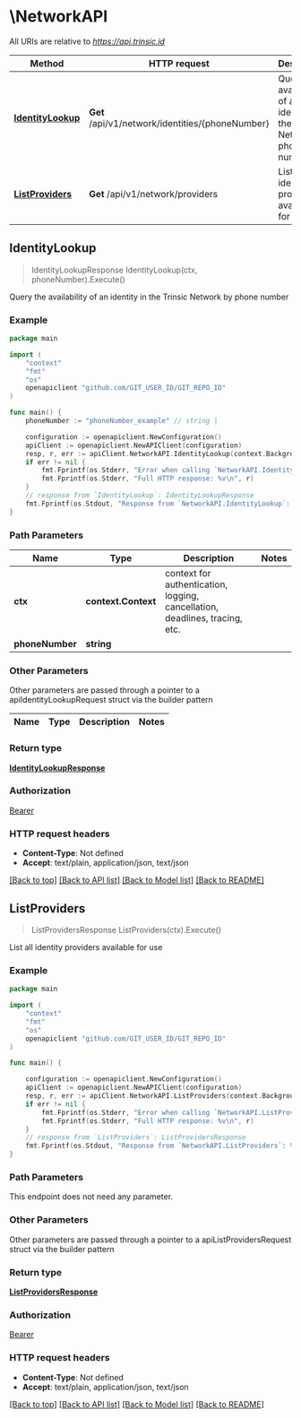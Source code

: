 # \NetworkAPI

All URIs are relative to *https://api.trinsic.id*

Method | HTTP request | Description
------------- | ------------- | -------------
[**IdentityLookup**](NetworkAPI.md#IdentityLookup) | **Get** /api/v1/network/identities/{phoneNumber} | Query the availability of an identity in the Trinsic Network by phone number
[**ListProviders**](NetworkAPI.md#ListProviders) | **Get** /api/v1/network/providers | List all identity providers available for use



## IdentityLookup

> IdentityLookupResponse IdentityLookup(ctx, phoneNumber).Execute()

Query the availability of an identity in the Trinsic Network by phone number

### Example

```go
package main

import (
	"context"
	"fmt"
	"os"
	openapiclient "github.com/GIT_USER_ID/GIT_REPO_ID"
)

func main() {
	phoneNumber := "phoneNumber_example" // string | 

	configuration := openapiclient.NewConfiguration()
	apiClient := openapiclient.NewAPIClient(configuration)
	resp, r, err := apiClient.NetworkAPI.IdentityLookup(context.Background(), phoneNumber).Execute()
	if err != nil {
		fmt.Fprintf(os.Stderr, "Error when calling `NetworkAPI.IdentityLookup``: %v\n", err)
		fmt.Fprintf(os.Stderr, "Full HTTP response: %v\n", r)
	}
	// response from `IdentityLookup`: IdentityLookupResponse
	fmt.Fprintf(os.Stdout, "Response from `NetworkAPI.IdentityLookup`: %v\n", resp)
}
```

### Path Parameters


Name | Type | Description  | Notes
------------- | ------------- | ------------- | -------------
**ctx** | **context.Context** | context for authentication, logging, cancellation, deadlines, tracing, etc.
**phoneNumber** | **string** |  | 

### Other Parameters

Other parameters are passed through a pointer to a apiIdentityLookupRequest struct via the builder pattern


Name | Type | Description  | Notes
------------- | ------------- | ------------- | -------------


### Return type

[**IdentityLookupResponse**](IdentityLookupResponse.md)

### Authorization

[Bearer](../README.md#Bearer)

### HTTP request headers

- **Content-Type**: Not defined
- **Accept**: text/plain, application/json, text/json

[[Back to top]](#) [[Back to API list]](../README.md#documentation-for-api-endpoints)
[[Back to Model list]](../README.md#documentation-for-models)
[[Back to README]](../README.md)


## ListProviders

> ListProvidersResponse ListProviders(ctx).Execute()

List all identity providers available for use

### Example

```go
package main

import (
	"context"
	"fmt"
	"os"
	openapiclient "github.com/GIT_USER_ID/GIT_REPO_ID"
)

func main() {

	configuration := openapiclient.NewConfiguration()
	apiClient := openapiclient.NewAPIClient(configuration)
	resp, r, err := apiClient.NetworkAPI.ListProviders(context.Background()).Execute()
	if err != nil {
		fmt.Fprintf(os.Stderr, "Error when calling `NetworkAPI.ListProviders``: %v\n", err)
		fmt.Fprintf(os.Stderr, "Full HTTP response: %v\n", r)
	}
	// response from `ListProviders`: ListProvidersResponse
	fmt.Fprintf(os.Stdout, "Response from `NetworkAPI.ListProviders`: %v\n", resp)
}
```

### Path Parameters

This endpoint does not need any parameter.

### Other Parameters

Other parameters are passed through a pointer to a apiListProvidersRequest struct via the builder pattern


### Return type

[**ListProvidersResponse**](ListProvidersResponse.md)

### Authorization

[Bearer](../README.md#Bearer)

### HTTP request headers

- **Content-Type**: Not defined
- **Accept**: text/plain, application/json, text/json

[[Back to top]](#) [[Back to API list]](../README.md#documentation-for-api-endpoints)
[[Back to Model list]](../README.md#documentation-for-models)
[[Back to README]](../README.md)

